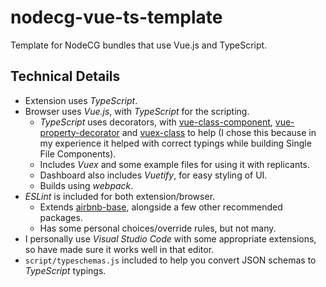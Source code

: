 # nodecg-vue-ts-template
Template for NodeCG bundles that use Vue.js and TypeScript.


## Technical Details

- Extension uses *TypeScript*.
- Browser uses *Vue.js*, with *TypeScript* for the scripting.
  - *TypeScript* uses decorators, with [vue-class-component](https://github.com/vuejs/vue-class-component), [vue-property-decorator](https://github.com/kaorun343/vue-property-decorator) and [vuex-class](https://github.com/ktsn/vuex-class) to help (I chose this because in my experience it helped with correct typings while building Single File Components).
  - Includes *Vuex* and some example files for using it with replicants.
  - Dashboard also includes *Vuetify*, for easy styling of UI.
  - Builds using *webpack*.
- *ESLint* is included for both extension/browser.
  - Extends [airbnb-base](https://github.com/airbnb/javascript/tree/master/packages/eslint-config-airbnb-base), alongside a few other recommended packages.
  - Has some personal choices/override rules, but not many.
- I personally use *Visual Studio Code* with some appropriate extensions, so have made sure it works well in that editor.
- `script/typeschemas.js` included to help you convert JSON schemas to *TypeScript* typings.
